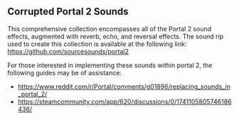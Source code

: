 ## Corrupted Portal 2 Sounds
This comprehensive collection encompasses all of the Portal 2 sound effects, augmented with reverb, echo, and reversal effects.
The sound rip used to create this collection is available at the following link: https://github.com/sourcesounds/portal2

For those interested in implementing these sounds within portal 2, the following guides may be of assistance:
* https://www.reddit.com/r/Portal/comments/g01896/replacing_sounds_in_portal_2/
* https://steamcommunity.com/app/620/discussions/0/1741105805746186436/

